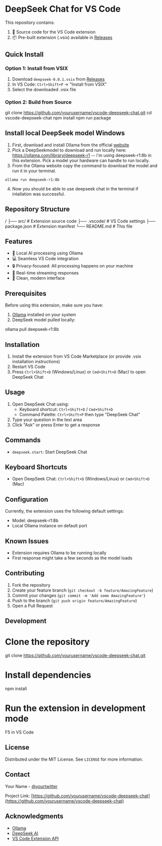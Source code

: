 # DeepSeek Chat for VS Code

This repository contains:
1. 🔧 Source code for the VS Code extension
2. 📦 Pre-built extension (.vsix) available in [Releases](link-to-releases)

## Quick Install

### Option 1: Install from VSIX
1. Download `deepseek-0.0.1.vsix` from [Releases](link-to-releases)
2. In VS Code: `Ctrl+Shift+P` → "Install from VSIX"
3. Select the downloaded .vsix file

### Option 2: Build from Source
git clone https://github.com/yourusername/vscode-deepseek-chat.git
cd vscode-deepseek-chat
npm install
npm run package

## Install local DeepSeek model Windows
1. First, download and install Ollama from the official <a href="https://ollama.com/download">website</a>
2. Pick a DeepSeekmodel to download and run locally here: <a href="https://ollama.com/library/deepseek-r1">https://ollama.com/library/deepseek-r1</a>
-- i'm using deepseek-r1:8b in this extension. Pick a model your hardware can handle to run locally.
3. From the Ollama website copy the command to download the model and run it in your terminal. 
```console
ollama run deepseek-r1:8b
```
4. Now you should be able to use deepseek chat in the terminal if intallation was successful.


## Repository Structure
/
├── src/              # Extension source code
├── .vscode/          # VS Code settings
├── package.json      # Extension manifest
└── README.md         # This file

## Features

- 🤖 Local AI processing using Ollama
- 💻 Seamless VS Code integration
- 🔒 Privacy-focused: All processing happens on your machine
- 📝 Real-time streaming responses
- 🎨 Clean, modern interface

## Prerequisites

Before using this extension, make sure you have:

1. [Ollama](https://ollama.ai/) installed on your system
2. DeepSeek model pulled locally:

ollama pull deepseek-r1:8b

## Installation

1. Install the extension from VS Code Marketplace (or provide .vsix installation instructions)
2. Restart VS Code
3. Press `Ctrl+Shift+D` (Windows/Linux) or `Cmd+Shift+D` (Mac) to open DeepSeek Chat

## Usage

1. Open DeepSeek Chat using:
   - Keyboard shortcut: `Ctrl+Shift+D` / `Cmd+Shift+D`
   - Command Palette: `Ctrl+Shift+P` then type "DeepSeek Chat"
2. Type your question in the text area
3. Click "Ask" or press Enter to get a response

## Commands

- `deepseek.start`: Start DeepSeek Chat

## Keyboard Shortcuts

- Open DeepSeek Chat: `Ctrl+Shift+D` (Windows/Linux) or `Cmd+Shift+D` (Mac)

## Configuration

Currently, the extension uses the following default settings:
- Model: deepseek-r1:8b
- Local Ollama instance on default port

## Known Issues

- Extension requires Ollama to be running locally
- First response might take a few seconds as the model loads

## Contributing

1. Fork the repository
2. Create your feature branch (`git checkout -b feature/AmazingFeature`)
3. Commit your changes (`git commit -m 'Add some AmazingFeature'`)
4. Push to the branch (`git push origin feature/AmazingFeature`)
5. Open a Pull Request

## Development

# Clone the repository
git clone https://github.com/yourusername/vscode-deepseek-chat.git

# Install dependencies
npm install

# Run the extension in development mode
F5 in VS Code

## License

Distributed under the MIT License. See `LICENSE` for more information.

## Contact

Your Name - [@yourtwitter](https://twitter.com/yourtwitter)

Project Link: [https://github.com/yourusername/vscode-deepseek-chat](https://github.com/yourusername/vscode-deepseek-chat)

## Acknowledgments

- [Ollama](https://ollama.ai/)
- [DeepSeek AI](https://deepseek.ai/)
- [VS Code Extension API](https://code.visualstudio.com/api)